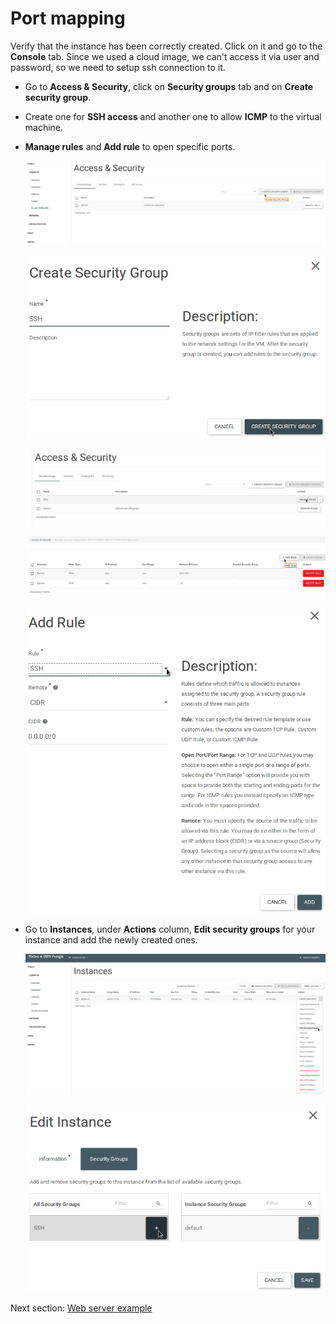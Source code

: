 Port mapping<a name="port-mapping"></a>
=========

Verify that the instance has been correctly created. Click on it and go to the **Console** tab. Since we used a cloud image, we can't access it via user and password, so we need to setup ssh connection to it.
* Go to **Access & Security**, click on **Security groups** tab and on **Create security group**.
* Create one for **SSH access** and another one to allow **ICMP** to the virtual machine.
* **Manage rules** and **Add rule** to open specific ports.

  ![](https://raw.githubusercontent.com/Cloud-PG/Handson-Openstack/master/img/Security-groups-1.png)

  ![](https://raw.githubusercontent.com/Cloud-PG/Handson-Openstack/master/img/Security-groups-2.png)

  ![](https://raw.githubusercontent.com/Cloud-PG/Handson-Openstack/master/img/Security-groups-3.png)

  ![](https://raw.githubusercontent.com/Cloud-PG/Handson-Openstack/master/img/Security-groups-4.png)

  ![](https://raw.githubusercontent.com/Cloud-PG/Handson-Openstack/master/img/Security-groups-5.png)


* Go to **Instances**, under **Actions** column, **Edit security groups** for your instance and add the newly created ones.

  ![](https://raw.githubusercontent.com/Cloud-PG/Handson-Openstack/master/img/Security-groups-6.png)

  ![](https://raw.githubusercontent.com/Cloud-PG/Handson-Openstack/master/img/Security-groups-7.png)


Next section: [Web server example](Web-server.md)
